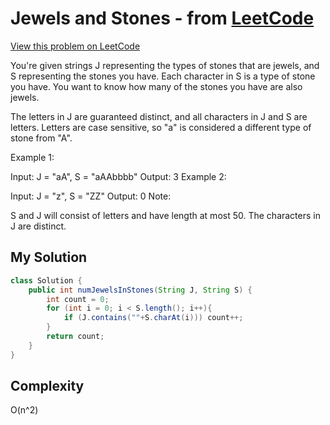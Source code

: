 # Jewels and Stones - from [LeetCode](https://leetcode.com)
[View this problem on LeetCode](https://leetcode.com/problems/jewels-and-stones/description/)

You're given strings J representing the types of stones that are jewels, and S representing the stones you have.  Each character in S is a type of stone you have.  You want to know how many of the stones you have are also jewels.

The letters in J are guaranteed distinct, and all characters in J and S are letters. Letters are case sensitive, so "a" is considered a different type of stone from "A".

Example 1:

Input: J = "aA", S = "aAAbbbb"
Output: 3
Example 2:

Input: J = "z", S = "ZZ"
Output: 0
Note:

S and J will consist of letters and have length at most 50.
The characters in J are distinct.

## My Solution
```java
class Solution {
    public int numJewelsInStones(String J, String S) {
        int count = 0;
        for (int i = 0; i < S.length(); i++){
            if (J.contains(""+S.charAt(i))) count++;
        }
        return count;
    }
}
```

## Complexity
O(n^2)